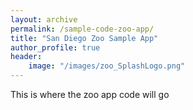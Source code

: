 ```yaml
---
layout: archive
permalink: /sample-code-zoo-app/
title: "San Diego Zoo Sample App"
author_profile: true
header:
	image: "/images/zoo_SplashLogo.png"
---
```


This is where the zoo app code will go